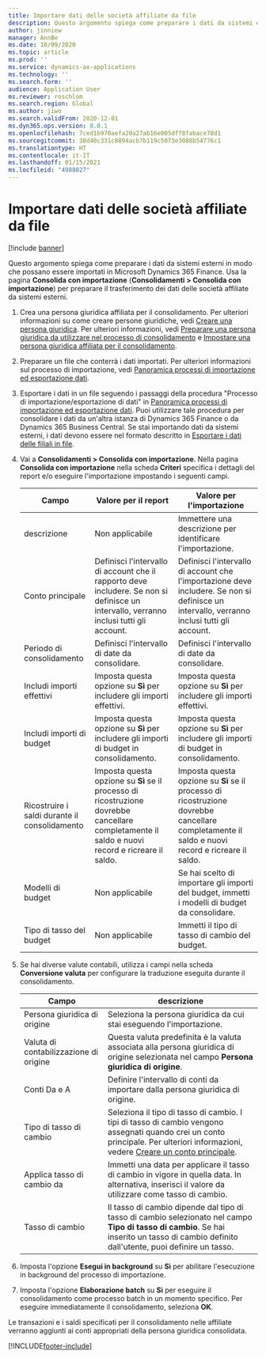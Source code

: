 ```yaml
---
title: Importare dati delle società affiliate da file
description: Questo argomento spiega come preparare i dati da sistemi esterni in modo che possano essere importati in Microsoft Dynamics 365 Finance.
author: jinniew
manager: AnnBe
ms.date: 10/09/2020
ms.topic: article
ms.prod: ''
ms.service: dynamics-ax-applications
ms.technology: ''
ms.search.form: ''
audience: Application User
ms.reviewer: roschlom
ms.search.region: Global
ms.author: jiwo
ms.search.validFrom: 2020-12-01
ms.dyn365.ops.version: 8.0.1
ms.openlocfilehash: 7ced1b970aefa20a27ab16e005dff8fabace78d1
ms.sourcegitcommit: 38d40c331c8894acb7b119c5073e3088b54776c1
ms.translationtype: HT
ms.contentlocale: it-IT
ms.lasthandoff: 01/15/2021
ms.locfileid: "4988827"
---
```

# <a name="import-subsidiary-data-from-files"></a>Importare dati delle società affiliate da file

[!include [banner](../includes/banner.md)]

Questo argomento spiega come preparare i dati da sistemi esterni in modo che possano essere importati in Microsoft Dynamics 365 Finance. Usa la pagina **Consolida con importazione** (**Consolidamenti \> Consolida con importazione**) per preparare il trasferimento dei dati delle società affiliate da sistemi esterni.

1. Crea una persona giuridica affiliata per il consolidamento. Per ulteriori informazioni su come creare persone giuridiche, vedi [Creare una persona giuridica](../../fin-ops-core/fin-ops/organization-administration/tasks/create-legal-entity.md). Per ulteriori informazioni, vedi [Preparare una persona giuridica da utilizzare nel processo di consolidamento](prepare-company-for-consolidation.md) e [Impostare una persona giuridica affiliata per il consolidamento](set-up-subsidiary-company-for-consolidation.md).

2. Preparare un file che conterrà i dati importati. Per ulteriori informazioni sul processo di importazione, vedi [Panoramica processi di importazione ed esportazione dati](../../fin-ops-core/dev-itpro/data-entities/data-import-export-job.md).
3. Esportare i dati in un file seguendo i passaggi della procedura "Processo di importazione/esportazione di dati" in [Panoramica processi di importazione ed esportazione dati](../../fin-ops-core/dev-itpro/data-entities/data-import-export-job.md). Puoi utilizzare tale procedura per consolidare i dati da un'altra istanza di Dynamics 365 Finance o da Dynamics 365 Business Central. Se stai importando dati da sistemi esterni, i dati devono essere nel formato descritto in [Esportare i dati delle filiali in file](export-subsidiary-data-to-file.md).
4. Vai a **Consolidamenti \> Consolida con importazione**. Nella pagina **Consolida con importazione** nella scheda **Criteri** specifica i dettagli del report e/o eseguire l'importazione impostando i seguenti campi.

    | Campo                                 | Valore per il report | Valore per l'importazione |
    |---------------------------------------|----------------------|----------------------|
    | descrizione                           | Non applicabile | Immettere una descrizione per identificare l'importazione. |
    | Conto principale                          | Definisci l'intervallo di account che il rapporto deve includere. Se non si definisce un intervallo, verranno inclusi tutti gli account. | Definisci l'intervallo di account che l'importazione deve includere. Se non si definisce un intervallo, verranno inclusi tutti gli account. |
    | Periodo di consolidamento                  | Definisci l'intervallo di date da consolidare. | Definisci l'intervallo di date da consolidare. |
    | Includi importi effettivi                | Imposta questa opzione su **Sì** per includere gli importi effettivi. | Imposta questa opzione su **Sì** per includere gli importi effettivi. |
    | Includi importi di budget                | Imposta questa opzione su **Sì** per includere gli importi di budget in consolidamento. | Imposta questa opzione su **Sì** per includere gli importi di budget in consolidamento. |
    | Ricostruire i saldi durante il consolidamento | Imposta questa opzione su **Sì** se il processo di ricostruzione dovrebbe cancellare completamente il saldo e nuovi record e ricreare il saldo. | Imposta questa opzione su **Sì** se il processo di ricostruzione dovrebbe cancellare completamente il saldo e nuovi record e ricreare il saldo. |
    | Modelli di budget                         | Non applicabile | Se hai scelto di importare gli importi del budget, immetti i modelli di budget da consolidare. |
    | Tipo di tasso del budget                      | Non applicabile | Immetti il tipo di tasso di cambio del budget. |

6. Se hai diverse valute contabili, utilizza i campi nella scheda **Conversione valuta** per configurare la traduzione eseguita durante il consolidamento.

    | Campo                      | descrizione |
    |----------------------------|-------------|
    | Persona giuridica di origine        | Seleziona la persona giuridica da cui stai eseguendo l'importazione. |
    | Valuta di contabilizzazione di origine | Questa valuta predefinita è la valuta associata alla persona giuridica di origine selezionata nel campo **Persona giuridica di origine**. |
    | Conti Da e A       | Definire l'intervallo di conti da importare dalla persona giuridica di origine. |
    | Tipo di tasso di cambio         | Seleziona il tipo di tasso di cambio. I tipi di tasso di cambio vengono assegnati quando crei un conto principale. Per ulteriori informazioni, vedere [Creare un conto principale](tasks/create-main-account.md). |
    | Applica tasso di cambio da   | Immetti una data per applicare il tasso di cambio in vigore in quella data. In alternativa, inserisci il valore da utilizzare come tasso di cambio. |
    | Tasso di cambio              | Il tasso di cambio dipende dal tipo di tasso di cambio selezionato nel campo **Tipo di tasso di cambio**. Se hai inserito un tasso di cambio definito dall'utente, puoi definire un tasso. |

7. Imposta l'opzione **Esegui in background** su **Sì** per abilitare l'esecuzione in background del processo di importazione.
8. Imposta l'opzione **Elaborazione batch** su **Sì** per eseguire il consolidamento come processo batch in un momento specifico. Per eseguire immediatamente il consolidamento, seleziona **OK**. 

Le transazioni e i saldi specificati per il consolidamento nelle affiliate verranno aggiunti ai conti appropriati della persona giuridica consolidata.


[!INCLUDE[footer-include](../../includes/footer-banner.md)]